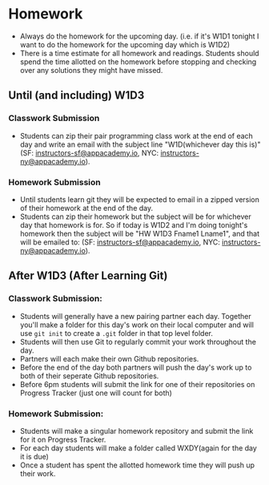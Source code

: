 # Homework 
* Always do the homework for the upcoming day. (i.e. if it's W1D1 tonight I want to do the homework for the upcoming day which is W1D2)
* There is a time estimate for all homework and readings. Students should spend the time allotted on the homework before stopping and checking over any solutions they might have missed. 

## Until (and including) W1D3
### Classwork Submission
  * Students can zip their pair programming class work at the end of each day and write an email with the subject line "W1D(whichever day this is)" (SF: instructors-sf@appacademy.io, NYC: instructors-ny@appacademy.io).
### Homework Submission
  * Until students learn git they will be expected to email in a zipped version of their homework at the end of the day.
  * Students can zip their homework but the subject will be for whichever day that homework is for. So if today is W1D2 and I'm doing tonight's homework then the subject will be "HW W1D3 Fname1 Lname1", and that will be emailed to: (SF: instructors-sf@appacademy.io, NYC: instructors-ny@appacademy.io).


## After W1D3 (After Learning Git)
### Classwork Submission:
  * Students will generally have a new pairing partner each day. Together you'll make a folder for this day's work on their local computer and will use `git init` to create a `.git` folder in that top level folder.
  * Students will then use Git to regularly commit your work throughout the day.
  * Partners will each make their own Github repositories.
  * Before the end of the day both partners will push the day's work up to both of their seperate Github repositories.
  * Before 6pm students will submit the link for one of their repositories on Progress Tracker (just one will count for both)
### Homework Submission:
  * Students will make a singular homework repository and submit the link for it on Progress Tracker.
  * For each day students will make a folder called WXDY(again for the day it is due)
  * Once a student has spent the allotted homework time they will push up their work.


